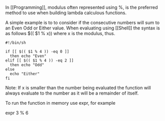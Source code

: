 In [[Programming]], modulus often represented using %, is the preferred method to use when building lambda calculous  functions.  

A simple example is to to consider if the consecutive numbers will sum to an Even Odd or Either value. When evaluating using [[Shell]] the syntax is as follows
$(( $1 % x)) where x is the modulus, thus.

```
#!/bin/sh

if [[ $(( $1 % 4 )) -eq 0 ]]
  then echo "Even"
elif [[ $(( $1 % 4 )) -eq 2 ]]
  then echo "Odd"
else
  echo "Either"
fi
```


Note:
If x is smaller than the number being evaluated the function will always evaluate to the number as it will be a remainder of itself. 

To run the function in memory use expr, for example

expr 3 % 6